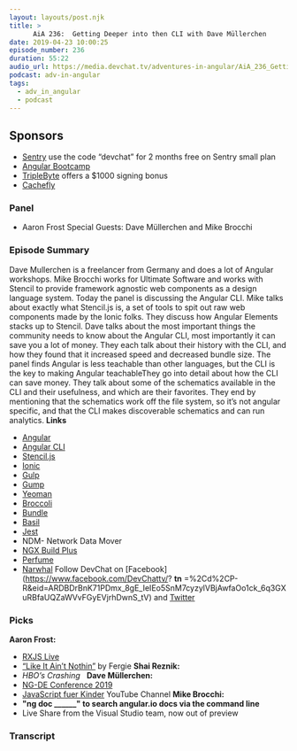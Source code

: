 ```yaml
---
layout: layouts/post.njk
title: >
      AiA 236:  Getting Deeper into then CLI with Dave Müllerchen
date: 2019-04-23 10:00:25
episode_number: 236
duration: 55:22
audio_url: https://media.devchat.tv/adventures-in-angular/AiA_236_Getting_Deeper_into_then_CLI_with_Dave_Mullerchen.mp3
podcast: adv-in-angular
tags: 
  - adv_in_angular
  - podcast
---
```


## **Sponsors**

- [Sentry](http://sentry.io/) use the code “devchat” for 2 months free on Sentry small plan
- [Angular Bootcamp](https://angularbootcamp.com/)
- [TripleByte](https://triplebyte.com/angular) offers a $1000 signing bonus
- [Cachefly](https://www.cachefly.com/)

### **Panel**

- Aaron Frost
Special Guests: Dave Müllerchen and Mike Brocchi
### **Episode Summary**
Dave Mullerchen is a freelancer from Germany and does a lot of Angular workshops. Mike Brocchi works for Ultimate Software and works with Stencil to provide framework agnostic web components as a design language system. Today the panel is discussing the Angular CLI. Mike talks about exactly what Stencil.js is, a set of tools to spit out raw web components made by the Ionic folks. They discuss how Angular Elements stacks up to Stencil. Dave talks about the most important things the community needs to know about the Angular CLI, most importantly it can save you a lot of money. They each talk about their history with the CLI, and how they found that it increased speed and decreased bundle size. The panel finds Angular is less teachable than other languages, but the CLI is the key to making Angular teachableThey go into detail about how the CLI can save money. They talk about some of the schematics available in the CLI and their usefulness, and which are their favorites. They end by mentioning that the schematics work off the file system, so it’s not angular specific, and that the CLI makes discoverable schematics and can run analytics. **Links**
- [Angular](https://github.com/angular/angular.js)
- [Angular CLI](https://cli.angular.io/)
- [Stencil.js](https://github.com/ionic-team/stencil)
- [Ionic](https://github.com/ionic-team/ionic)
- [Gulp](https://github.com/gulpjs/gulp)
- [Gump](https://github.com/Wixel/GUMP)
- [Yeoman](https://github.com/yeoman/yeoman)
- [Broccoli](https://github.com/broccolijs/broccoli)
- [Bundle](https://developer.apple.com/library/archive/documentation/CoreFoundation/Conceptual/CFBundles/AboutBundles/AboutBundles.html#//apple_ref/doc/uid/10000123i-CH100-SW1)
- [Basil](https://github.com/basiljs/basil.js)
- [Jest](https://jestjs.io/)
- NDM- Network Data Mover
- [NGX Build Plus](https://github.com/manfredsteyer/ngx-build-plus)
- [Perfume](https://github.com/Zizzamia/perfume.js)
- [Narwhal](https://github.com/280north/narwhal)
Follow DevChat on [Facebook](https://www.facebook.com/DevChattv/? __tn__ =%2Cd%2CP-R&eid=ARDBDrBnK71PDmx_8gE_IeIEo5SnM7cyzylVBjAwfaOo1ck_6q3GXuRBfaUQZaWVvFGyEVjrhDwnS_tV) and [Twitter](https://twitter.com/devchattv?lang=en)
### **Picks**
 **Aaron Frost:**
- [RXJS Live](http://rxjs.live)
- [“Like It Ain’t Nothin”](https://www.youtube.com/watch?v=LV3oX4eroSY) by Fergie
**Shai Reznik:** &nbsp;
- _HBO’s Crashing_ 
&nbsp; **Dave Müllerchen:**
- [NG-DE Conference 2019](https://ng-de.org/)
- [JavaScript fuer Kinder](https://www.youtube.com/playlist?list=PLdLZVBn48n_BvWH-IECv1UZzQ8wk2DChr) YouTube Channel
**Mike Brocchi:**
- **"ng doc \_\_\_\_\_\_" to search angular.io docs via the command line**
- Live Share from the Visual Studio team, now out of preview


### Transcript


